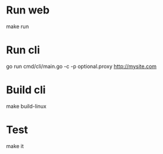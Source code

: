 # Run web
make run

# Run cli
go run cmd/cli/main.go -c -p optional.proxy http://mysite.com

# Build cli
make build-linux

# Test
make it